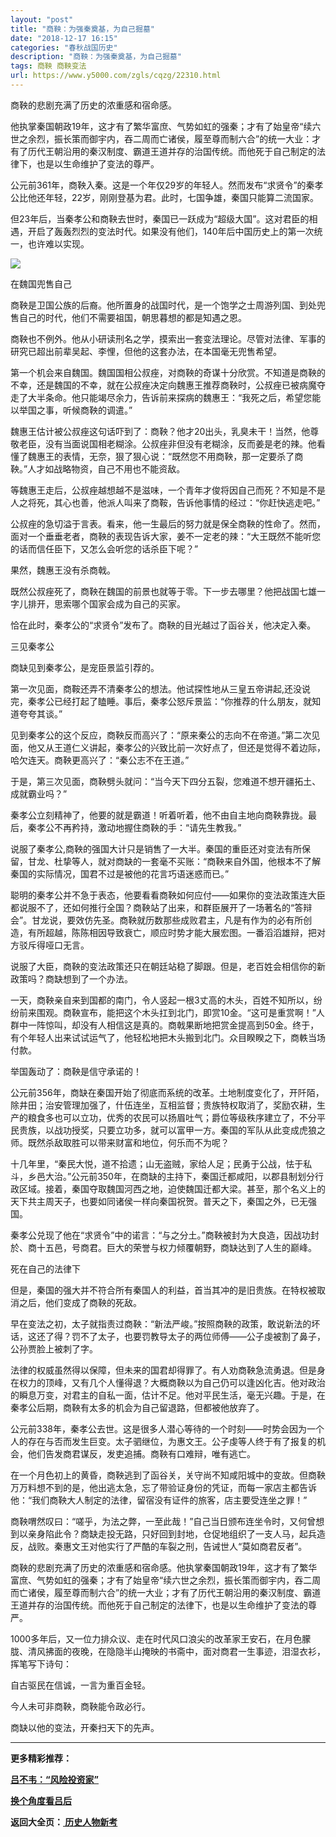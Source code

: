 ```yaml
---
layout: "post"
title: "商鞅：为强秦奠基，为自己掘墓"
date: "2018-12-17 16:15"
categories: "春秋战国历史"
description: "商鞅：为强秦奠基，为自己掘墓"
tags: 商鞅 商鞅变法
url: https://www.y5000.com/zgls/cqzg/22310.html
---
```






商鞅的悲剧充满了历史的浓重感和宿命感。

他执掌秦国朝政19年，这才有了繁华富庶、气势如虹的强秦；才有了始皇帝“续六世之余烈，振长策而御宇内，吞二周而亡诸侯，履至尊而制六合”的统一大业：才有了历代王朝沿用的秦汉制度、霸道王道并存的治国传统。而他死于自己制定的法律下，也是以生命维护了变法的尊严。

公元前361年，商鞅入秦。这是一个年仅29岁的年轻人。然而发布“求贤令”的秦孝公比他还年轻，22岁，刚刚登基为君。此时，七国争雄，秦国只能算二流国家。

但23年后，当秦孝公和商鞅去世时，秦国已一跃成为“超级大国”。这对君臣的相遇，开启了轰轰烈烈的变法时代。如果没有他们，140年后中国历史上的第一次统一，也许难以实现。

![](https://img.y5000.com/uploads/allimg/170602/11-1F602094421T0.png)

在魏国兜售自己

商鞅是卫国公族的后裔。他所置身的战国时代，是一个饱学之士周游列国、到处兜售自己的时代，他们不需要祖国，朝思暮想的都是知遇之恩。

商鞅也不例外。他从小研读刑名之学，摸索出一套变法理论。尽管对法律、军事的研究已超出前辈吴起、李悝，但他的这套办法，在本国毫无兜售希望。

第一个机会来自魏国。魏国国相公叔痤，对商鞅的奇谋十分欣赏。不知道是商鞅的不幸，还是魏国的不幸，就在公叔痤决定向魏惠王推荐商鞅时，公叔痤已被病魔夺走了大半条命。他只能竭尽余力，告诉前来探病的魏惠王：“我死之后，希望您能以举国之事，听候商鞅的调遣。”

魏惠王估计被公叔痤这句话吓到了：商鞅？他才20出头，乳臭未干！当然，他尊敬老臣，没有当面说国相老糊涂。公叔痤非但没有老糊涂，反而姜是老的辣。他看懂了魏惠王的表情，无奈，狠了狠心说：“既然您不用商鞅，那一定要杀了商鞅。”人才如战略物资，自己不用也不能资敌。

等魏惠王走后，公叔痤越想越不是滋味，一个青年才俊将因自己而死？不知是不是人之将死，其心也善，他派人叫来了商鞍，告诉他事情的经过：“你赶快逃走吧。”

公叔痤的急切溢于言表。看来，他一生最后的努力就是保全商鞅的性命了。然而，面对一个垂垂老者，商鞅的表现告诉大家，姜不一定老的辣：“大王既然不能听您的话而信任臣下，又怎么会听您的话杀臣下呢？”

果然，魏惠王没有杀商戟。

既然公叔痤死了，商鞅在魏国的前景也就等于零。下一步去哪里？他把战国七雄一字儿排开，思索哪个国家会成为自己的买家。

恰在此时，秦孝公的“求贤令”发布了。商鞅的目光越过了函谷关，他决定入秦。

三见秦孝公

商缺见到秦孝公，是宠臣景监引荐的。

第一次见面，商鞍还弄不清秦孝公的想法。他试探性地从三皇五帝讲起,还没说完，秦孝公已经打起了瞌睡。事后，秦孝公怒斥景监：“你推荐的什么朋友，就知道夸夸其谈。”

见到秦孝公的这个反应，商鞅反而高兴了：“原来秦公的志向不在帝道。”第二次见面，他又从王道仁义讲起，秦孝公的兴致比前一次好点了，但还是觉得不着边际，哈欠连天。商鞅更高兴了：“秦公志不在王道。”

于是，第三次见面，商鞅劈头就问：“当今天下四分五裂，您难道不想开疆拓土、成就霸业吗？”

秦孝公立刻精神了，他要的就是霸道！听着听着，他不由自主地向商鞅靠拢。最后，秦孝公不再矜持，激动地握住商鞅的手：“请先生教我。”

说服了秦孝公,商鞅的强国大计只是销售了一大半。秦国的重臣还对变法有所保留，甘龙、杜挚等人，就对商缺的一套毫不买账：“商鞅来自外国，他根本不了解秦国的实际情况，国君不过是被他的花言巧语迷惑而已。”

聪明的秦孝公并不急于表态，他要看看商鞅如何应付——如果你的变法政策连大臣都说服不了，还如何推行全国？商鞅站了出来，和群臣展开了一场著名的“答辩会”。甘龙说，要效仿先圣。商鞅就历数那些成败君主，凡是有作为的必有所创造，有所超越，陈陈相因导致衰亡，顺应时势才能大展宏图。一番滔滔雄辩，把对方驳斥得哑口无言。

说服了大臣，商鞅的变法政策还只在朝廷站稳了脚跟。但是，老百姓会相信你的新政策吗？商缺想到了一个办法。

一天，商鞅亲自来到国都的南门，令人竖起一根3丈高的木头，百姓不知所以，纷纷前来围观。商鞅宣布，能把这个木头扛到北门，即赏10金。“这可是重赏啊！”人群中一阵惊叫，却没有人相信这是真的。商戟果断地把赏金提高到50金。终于，有个年轻人出来试试运气了，他轻松地把木头搬到北门。众目睽睽之下，商軼当场付款。

举国轰动了：商鞅是信守承诺的！

公元前356年，商缺在秦国开始了彻底而系统的改革。土地制度变化了，开阡陌，除井田；治安管理加强了，什伍连坐，互相监督；贵族特权取消了，奖励农耕，生产的粮食多也可以立功，优秀的农民可以扬眉吐气；爵位等级秩序建立了，不分平民贵族，以战功授奖，只要立功多，就可以富甲一方。秦国的军队从此变成虎狼之师。既然杀敌取胜可以带来财富和地位，何乐而不为呢？

十几年里，“秦民大悦，道不拾遗；山无盗贼，家给人足；民勇于公战，怯于私斗，乡邑大治。”公元前350年，在商缺的主持下，秦国迁都咸阳，以郡县制划分行政区域。接着，秦国夺取魏国河西之地，迫使魏国迁都大梁。甚至，那个名义上的天下共主周天子，也要如同诸侯一样向秦国祝贺。普天之下，秦国之外，已无强国。

秦孝公兑现了他在“求贤令”中的诺言：“与之分土。”商鞅被封为大良造，因战功封於、商十五邑，号商君。巨大的荣誉与权力倾覆朝野，商缺达到了人生的巅峰。

死在自己的法律下

但是，秦国的强大并不符合所有秦国人的利益，首当其冲的是旧贵族。在特权被取消之后，他们变成了商鞅的死敌。

早在变法之初，太子就指责过商鞅：“新法严峻。”按照商鞅的政策，敢说新法的坏话，这还了得？罚不了太子，也要罚教导太子的两位师傅——公子虔被割了鼻子，公孙贾脸上被刺了字。

法律的权威虽然得以保障，但未来的国君却得罪了。有人劝商鞅急流勇退。但是身在权力的顶峰，又有几个人懂得退？大概商鞅以为自己仍可以逢凶化吉。他对政治的瞬息万变，对君主的自私一面，估计不足。他对平民生活，毫无兴趣。于是，在秦孝公后期，商鞅有太多的机会为自己留退路，但都被他放弃了。

公元前338年，秦孝公去世。这是很多人潜心等待的一个时刻——时势会因为一个人的存在与否而发生巨变。太子驷继位，为惠文王。公子虔等人终于有了报复的机会，他们告发商君谋反，发吏追捕。商鞅有口难辩，唯有逃亡。

在一个月色初上的黄昏，商鞅逃到了函谷关，关守尚不知咸阳城中的变故。但商鞅万万料想不到的是，他出逃太急，忘了带验证身份的凭证，而每一家店主都告诉他：“我们商鞅大人制定的法律，留宿没有证件的旅客，店主要受连坐之罪！”

商鞅喟然叹曰：“嗟乎，为法之弊，一至此哉！”自己当日颁布连坐令时，又何曾想到以亲身陷此令？商缺走投无路，只好回到封地，仓促地组织了一支人马，起兵造反，战败。秦惠文王对他实行了严酷的车裂之刑，告诫世人“莫如商君反者”。

商鞅的悲剧充满了历史的浓重感和宿命感。他执掌秦国朝政19年，这才有了繁华富庶、气势如虹的强秦；才有了始皇帝“续六世之余烈，振长策而御宇内，吞二周而亡诸侯，履至尊而制六合”的统一大业；才有了历代王朝沿用的秦汉制度、霸道王道并存的治国传统。而他死于自己制定的法律下，也是以生命维护了变法的尊严。

1000多年后，又一位力排众议、走在时代风口浪尖的改革家王安石，在月色朦胧、清风拂面的夜晚，在隐隐半山掩映的书斋中，面对商君一生事迹，泪湿衣衫，挥笔写下诗句：

自古驱民在信诚，一言为重百金轻。

今人未可非商鞅，商鞅能令政必行。

商缺以他的变法，开秦扫天下的先声。

* * *

**更多精彩推荐：**

**[吕不韦：“风险投资家”](https://www.y5000.com/zgls/cqzg/22312.html)**

**[换个角度看吕后](https://www.y5000.com/zgls/qh/22313.html)**

**返回大全页：[ 历史人物新考](https://www.y5000.com/zgls/22386.html)**
